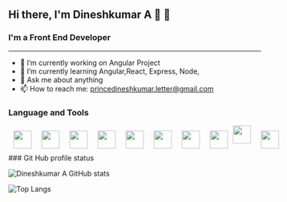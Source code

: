
## Hi there, I'm Dineshkumar A :tada: 👋

### I'm a Front End Developer
***

- 🔭 I’m currently working on Angular Project
- 🌱 I’m currently learning  Angular,React, Express, Node, 
- 💬 Ask me about anything
- 📫 How to reach me: princedineshkumar.letter@gmail.com

### Language and  Tools
<div style="display:flex;flex-direction:row">
<img src="https://cdn.jsdelivr.net/gh/devicons/devicon@latest/icons/html5/html5-plain-wordmark.svg" width=36px; style="padding:10px;">
<img src="https://cdn.jsdelivr.net/gh/devicons/devicon@latest/icons/css3/css3-original-wordmark.svg" width=36px style="padding:10px;">
<img src="https://cdn.jsdelivr.net/gh/devicons/devicon@latest/icons/javascript/javascript-original.svg" width=36px style="padding:10px;">
<img src="https://cdn.jsdelivr.net/gh/devicons/devicon@latest/icons/typescript/typescript-original.svg" width=36px style="padding:10px;">
<img src="https://cdn.jsdelivr.net/gh/devicons/devicon@latest/icons/angular/angular-original.svg" width=36px style="padding:10px;">
<img src="https://cdn.jsdelivr.net/gh/devicons/devicon@latest/icons/amazonwebservices/amazonwebservices-original-wordmark.svg" width=36px style="padding:10px;"/>
<img src="https://cdn.jsdelivr.net/gh/devicons/devicon@latest/icons/bootstrap/bootstrap-original.svg" width=36px style="padding:10px;">
<img src="https://cdn.jsdelivr.net/gh/devicons/devicon@latest/icons/githubactions/githubactions-original.svg" width=36px style="padding:10px;">
<img src="https://cdn.jsdelivr.net/gh/devicons/devicon@latest/icons/git/git-original-wordmark.svg" width=36px style="padding-right:10px">
<img src="https://cdn.jsdelivr.net/gh/devicons/devicon@latest/icons/vscode/vscode-original.svg" width=36px style="padding:10px;">
</div>
### Git Hub profile status
    
![Dineshkumar A GitHub stats](https://github-readme-stats.vercel.app/api?username=princedinesh007&show_icons=true)
          
![Top Langs](https://github-readme-stats.vercel.app/api/top-langs/?username=princedinesh007)
